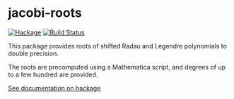jacobi-roots
===

[![Hackage](https://img.shields.io/hackage/v/jacobi-roots.svg)](https://hackage.haskell.org/package/jacobi-roots) [![Build Status](https://secure.travis-ci.org/ghorn/jacobi-roots.png?branch=master)](http://travis-ci.org/ghorn/jacobi-roots)

This package provides roots of shifted Radau and Legendre polynomials to double precision.

The roots are precomputed using a Mathematica script, and degrees of up to a few hundred are provided.

[See documentation on hackage](http://hackage.haskell.org/package/jacobi-roots)

